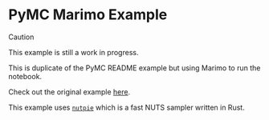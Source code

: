 # PyMC Marimo Example

> [!CAUTION]
>
> This example is still a work in progress. 

This is duplicate of the PyMC README example but using Marimo to run the notebook.

Check out the original example [here](https://github.com/pymc-devs/pymc?tab=readme-ov-file#linear-regression-example).

This example uses [`nutpie`](https://github.com/pymc-devs/nutpie) which is a fast NUTS sampler written in Rust.
